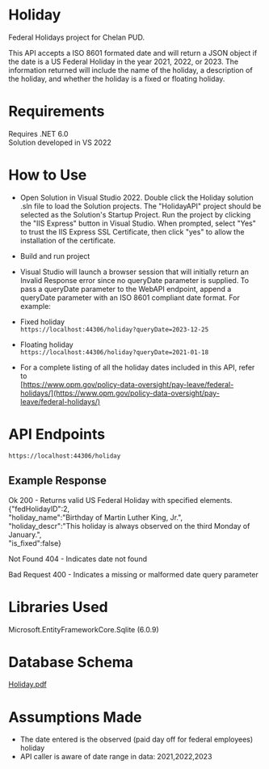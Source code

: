 # Holiday
Federal Holidays project for Chelan PUD.

This API accepts a ISO 8601 formated date and will return a JSON object if the date is a US Federal Holiday in the year 2021, 2022, or 2023.
The information returned will include the name of the holiday, a description of the holiday, and whether the holiday is a fixed or floating holiday.

# Requirements
Requires .NET 6.0   
Solution developed in VS 2022

# How to Use
* Open Solution in Visual Studio 2022. Double click the Holiday solution .sln file to load the Solution projects. The "HolidayAPI" project should be selected as the Solution's Startup Project. Run the project by clicking the "IIS Express" button in Visual Studio. When prompted, select "Yes" to trust the IIS Express SSL Certificate, then click "yes" to allow the installation of the certificate. 
* Build and run project
* Visual Studio will launch a browser session that will initially return an Invalid Response error since no queryDate parameter is supplied. To pass a queryDate parameter to the WebAPI endpoint, append a queryDate parameter with an ISO 8601 compliant date format. For example:  
* Fixed holiday  
`https://localhost:44306/holiday?queryDate=2023-12-25`  
* Floating holiday  
`https://localhost:44306/holiday?queryDate=2021-01-18` 

* For a complete listing of all the holiday dates included in this API, refer to   
[https://www.opm.gov/policy-data-oversight/pay-leave/federal-holidays/](https://www.opm.gov/policy-data-oversight/pay-leave/federal-holidays/)

# API Endpoints
`https://localhost:44306/holiday`

## Example Response
Ok 200 - Returns valid US Federal Holiday with specified elements.  
{"fedHolidayID":2,  
"holiday_name":"Birthday of Martin Luther King, Jr.",  
"holiday_descr":"This holiday is always observed on the third Monday of January.",  
"is_fixed":false}
  
Not Found 404 - Indicates date not found  
  
Bad Request 400 - Indicates a missing or malformed date query parameter  

# Libraries Used
Microsoft.EntityFrameworkCore.Sqlite (6.0.9)

# Database Schema
[Holiday.pdf](https://github.com/stacyalley/Holiday/files/9701521/Holiday.pdf)

# Assumptions Made
* The date entered is the observed (paid day off for federal employees) holiday
* API caller is aware of date range in data: 2021,2022,2023
